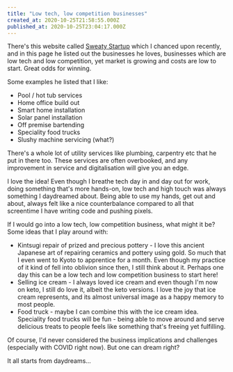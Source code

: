 ```yaml
---
title: "Low tech, low competition businesses"
created_at: 2020-10-25T21:58:55.000Z
published_at: 2020-10-25T23:04:17.000Z
---
```

There's this website called [Sweaty Startup](https://sweatystartup.com/businesses-i-love/) which I chanced upon recently, and in this page he listed out the businesses he loves, businesses which are low tech and low competition, yet market is growing and costs are low to start. Great odds for winning.

Some examples he listed that I like:

*   Pool / hot tub services
*   Home office build out
*   Smart home installation
*   Solar panel installation
*   Off premise bartending
*   Speciality food trucks
*   Slushy machine servicing (what?)

There's a whole lot of utility services like plumbing, carpentry etc that he put in there too. These services are often overbooked, and any improvement in service and digitalisation will give you an edge. 

I love the idea! Even though I breathe tech day in and day out for work, doing something that's more hands-on, low tech and high touch was always something I daydreamed about. Being able to use my hands, get out and about, always felt like a nice counterbalance compared to all that screentime I have writing code and pushing pixels.

If I would go into a low tech, low competition business, what might it be? Some ideas that I play around with:

*   Kintsugi repair of prized and precious pottery - I love this ancient Japanese art of repairing ceramics and pottery using gold. So much that I even went to Kyoto to apprentice for a month. Even though my practice of it kind of fell into oblivion since then, I still think about it. Perhaps one day this can be a low tech and low competition business to start here!
*   Selling ice cream - I always loved ice cream and even though I'm now on keto, I still do love it, albeit the keto versions. I love the joy that ice cream represents, and its almost universal image as a happy memory to most people. 
*   Food truck - maybe I can combine this with the ice cream idea. Speciality food trucks will be fun - being able to move around and serve delicious treats to people feels like something that's freeing yet fulfilling.

Of course, I'd never considered the business implications and challenges (especially with COVID right now). But one can dream right? 

It all starts from daydreams...
